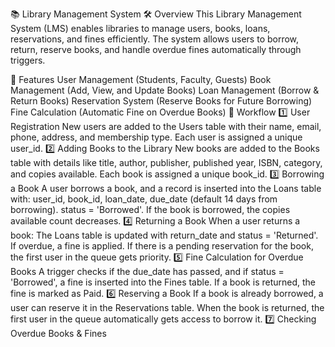 📚 Library Management System
🛠️ Overview
This Library Management System (LMS) enables libraries to manage users, books, loans, reservations, and fines efficiently. The system allows users to borrow, return, reserve books, and handle overdue fines automatically through triggers.

🚀 Features
User Management (Students, Faculty, Guests)
Book Management (Add, View, and Update Books)
Loan Management (Borrow & Return Books)
Reservation System (Reserve Books for Future Borrowing)
Fine Calculation (Automatic Fine on Overdue Books)
📌 Workflow
1️⃣ User Registration
New users are added to the Users table with their name, email, phone, address, and membership type.
Each user is assigned a unique user_id.
2️⃣ Adding Books to the Library
New books are added to the Books table with details like title, author, publisher, published year, ISBN, category, and copies available.
Each book is assigned a unique book_id.
3️⃣ Borrowing a Book
A user borrows a book, and a record is inserted into the Loans table with:
user_id, book_id, loan_date, due_date (default 14 days from borrowing).
status = 'Borrowed'.
If the book is borrowed, the copies available count decreases.
4️⃣ Returning a Book
When a user returns a book:
The Loans table is updated with return_date and status = 'Returned'.
If overdue, a fine is applied.
If there is a pending reservation for the book, the first user in the queue gets priority.
5️⃣ Fine Calculation for Overdue Books
A trigger checks if the due_date has passed, and if status = 'Borrowed', a fine is inserted into the Fines table.
If a book is returned, the fine is marked as Paid.
6️⃣ Reserving a Book
If a book is already borrowed, a user can reserve it in the Reservations table.
When the book is returned, the first user in the queue automatically gets access to borrow it.
7️⃣ Checking Overdue Books & Fines
